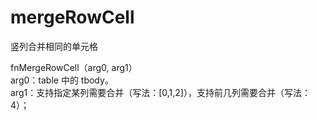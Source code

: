 # mergeRowCell
竖列合并相同的单元格

fnMergeRowCell（arg0, arg1） 
</br>arg0：table 中的 tbody。 
</br>arg1：支持指定某列需要合并（写法：[0,1,2]），支持前几列需要合并（写法：4）；
